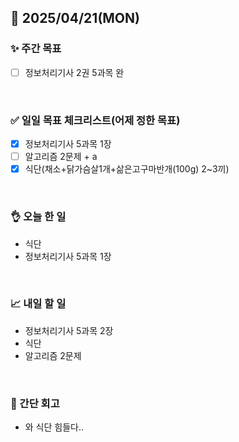 ## 📅 2025/04/21(MON)


### ✨ 주간 목표

- [ ] 정보처리기사 2권 5과목 완

<br/>

### ✅ 일일 목표 체크리스트(어제 정한 목표)

- [x] 정보처리기사 5과목 1장
- [ ] 알고리즘 2문제 + a
- [x] 식단(채소+닭가슴살1개+삶은고구마반개(100g) 2~3끼)

<br/>

### 👌 오늘 한 일

- 식단
- 정보처리기사 5과목 1장

<br/>

### 📈 내일 할 일

- 정보처리기사 5과목 2장
- 식단
- 알고리즘 2문제
  
<br/>

### 💭 간단 회고

- 와 식단 힘들다..
